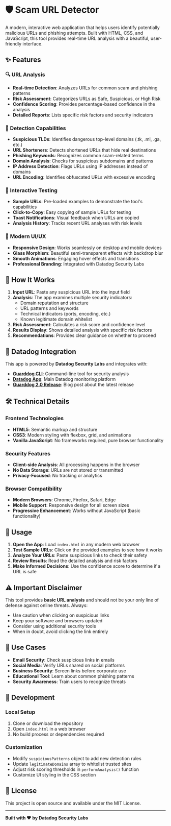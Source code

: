# 🛡️ Scam URL Detector

A modern, interactive web application that helps users identify potentially malicious URLs and phishing attempts. Built with HTML, CSS, and JavaScript, this tool provides real-time URL analysis with a beautiful, user-friendly interface.

## ✨ Features

### 🔍 **URL Analysis**
- **Real-time Detection**: Analyzes URLs for common scam and phishing patterns
- **Risk Assessment**: Categorizes URLs as Safe, Suspicious, or High Risk
- **Confidence Scoring**: Provides percentage-based confidence in the analysis
- **Detailed Reports**: Lists specific risk factors and security indicators

### 🎯 **Detection Capabilities**
- **Suspicious TLDs**: Identifies dangerous top-level domains (.tk, .ml, .ga, etc.)
- **URL Shorteners**: Detects shortened URLs that hide real destinations
- **Phishing Keywords**: Recognizes common scam-related terms
- **Domain Analysis**: Checks for suspicious subdomains and patterns
- **IP Address Detection**: Flags URLs using IP addresses instead of domains
- **URL Encoding**: Identifies obfuscated URLs with excessive encoding

### 🧪 **Interactive Testing**
- **Sample URLs**: Pre-loaded examples to demonstrate the tool's capabilities
- **Click-to-Copy**: Easy copying of sample URLs for testing
- **Toast Notifications**: Visual feedback when URLs are copied
- **Analysis History**: Tracks recent URL analyses with risk levels

### 🎨 **Modern UI/UX**
- **Responsive Design**: Works seamlessly on desktop and mobile devices
- **Glass Morphism**: Beautiful semi-transparent effects with backdrop blur
- **Smooth Animations**: Engaging hover effects and transitions
- **Professional Branding**: Integrated with Datadog Security Labs

## 🚀 **How It Works**

1. **Input URL**: Paste any suspicious URL into the input field
2. **Analysis**: The app examines multiple security indicators:
   - Domain reputation and structure
   - URL patterns and keywords
   - Technical indicators (ports, encoding, etc.)
   - Known legitimate domain whitelist
3. **Risk Assessment**: Calculates a risk score and confidence level
4. **Results Display**: Shows detailed analysis with specific risk factors
5. **Recommendations**: Provides clear guidance on whether to proceed

## 🔗 **Datadog Integration**

This app is powered by **Datadog Security Labs** and integrates with:

- **[Guarddog CLI](https://github.com/DataDog/guarddog)**: Command-line tool for security analysis
- **[Datadog App](https://app.datadoghq.com)**: Main Datadog monitoring platform
- **[Guarddog 2.0 Release](https://securitylabs.datadoghq.com/articles/guarddog-2-0-release/)**: Blog post about the latest release

## 🛠️ **Technical Details**

### **Frontend Technologies**
- **HTML5**: Semantic markup and structure
- **CSS3**: Modern styling with flexbox, grid, and animations
- **Vanilla JavaScript**: No frameworks required, pure browser functionality

### **Security Features**
- **Client-side Analysis**: All processing happens in the browser
- **No Data Storage**: URLs are not stored or transmitted
- **Privacy-Focused**: No tracking or analytics

### **Browser Compatibility**
- **Modern Browsers**: Chrome, Firefox, Safari, Edge
- **Mobile Support**: Responsive design for all screen sizes
- **Progressive Enhancement**: Works without JavaScript (basic functionality)

## 📱 **Usage**

1. **Open the App**: Load `index.html` in any modern web browser
2. **Test Sample URLs**: Click on the provided examples to see how it works
3. **Analyze Your URLs**: Paste suspicious links to check their safety
4. **Review Results**: Read the detailed analysis and risk factors
5. **Make Informed Decisions**: Use the confidence score to determine if a URL is safe

## ⚠️ **Important Disclaimer**

This tool provides **basic URL analysis** and should not be your only line of defense against online threats. Always:

- Use caution when clicking on suspicious links
- Keep your software and browsers updated
- Consider using additional security tools
- When in doubt, avoid clicking the link entirely

## 🎯 **Use Cases**

- **Email Security**: Check suspicious links in emails
- **Social Media**: Verify URLs shared on social platforms
- **Business Security**: Screen links before corporate use
- **Educational Tool**: Learn about common phishing patterns
- **Security Awareness**: Train users to recognize threats

## 🔧 **Development**

### **Local Setup**
1. Clone or download the repository
2. Open `index.html` in a web browser
3. No build process or dependencies required

### **Customization**
- Modify `suspiciousPatterns` object to add new detection rules
- Update `legitimateDomains` array to whitelist trusted sites
- Adjust risk scoring thresholds in `performAnalysis()` function
- Customize UI styling in the CSS section

## 📄 **License**

This project is open source and available under the MIT License.

---

**Built with ❤️ by Datadog Security Labs**
